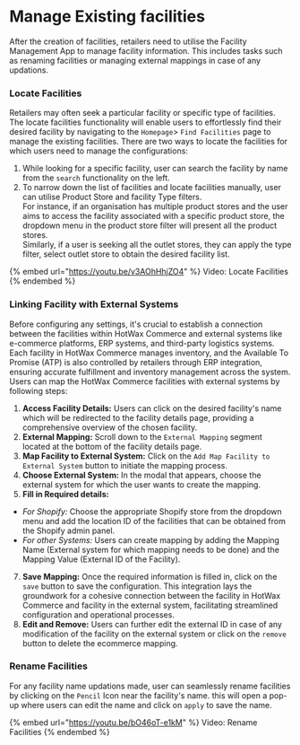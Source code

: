 # Manage Existing facilities

After the creation of facilities, retailers need to utilise the Facility Management App to manage facility information. This includes tasks such as renaming facilities or managing external mappings in case of any updations.

### Locate Facilities

Retailers may often seek a particular facility or specific type of facilities. The locate facilities functionality will enable users to effortlessly find their desired facility by navigating to the `Homepage`> `Find Facilities` page to manage the existing facilities. There are two ways to locate the facilities for which users need to manage the configurations:

1. While looking for a specific facility, user can search the facility by name from the `search` functionality on the left.
2. To narrow down the list of facilities and locate facilities manually, user can utilise Product Store and facility Type filters.\
   For instance, if an organisation has multiple product stores and the user aims to access the facility associated with a specific product store, the dropdown menu in the product store filter will present all the product stores.\
   Similarly, if a user is seeking all the outlet stores, they can apply the type filter, select outlet store to obtain the desired facility list.

{% embed url="https://youtu.be/v3AOhHhjZO4" %}
Video: Locate Facilities
{% endembed %}

### Linking Facility with External Systems

Before configuring any settings, it's crucial to establish a connection between the facilities within HotWax Commerce and external systems like e-commerce platforms, ERP systems, and third-party logistics systems. Each facility in HotWax Commerce manages inventory, and the Available To Promise (ATP) is also controlled by retailers through ERP integration, ensuring accurate fulfillment and inventory management across the system. Users can map the HotWax Commerce facilities with external systems by following steps:

1. **Access Facility Details:** Users can click on the desired facility's name which will be redirected to the facility details page, providing a comprehensive overview of the chosen facility.
2. **External Mapping:** Scroll down to the `External Mapping` segment located at the bottom of the facility details page.
3. **Map Facility to External System:** Click on the `Add Map Facility to External System` button to initiate the mapping process.
4. **Choose External System:** In the modal that appears, choose the external system for which the user wants to create the mapping.
5. **Fill in Required details:**

* _For Shopify:_ Choose the appropriate Shopify store from the dropdown menu and add the location ID of the facilities that can be obtained from the Shopify admin panel.
* _For other Systems:_ Users can create mapping by adding the Mapping Name (External system for which mapping needs to be done) and the Mapping Value (External ID of the Facility).

7. **Save Mapping:** Once the required information is filled in, click on the `save` button to save the configuration. This integration lays the groundwork for a cohesive connection between the facility in HotWax Commerce and facility in the external system, facilitating streamlined configuration and operational processes.
8. **Edit and Remove:** Users can further edit the external ID in case of any modification of the facility on the external system or click on the `remove` button to delete the ecommerce mapping.

### Rename Facilities

For any facility name updations made, user can seamlessly rename facilities by clicking on the `Pencil` Icon near the facility's name. this will open a pop-up where users can edit the name and click on `apply` to save the name.

{% embed url="https://youtu.be/bO46oT-e1kM" %}
Video: Rename Facilities
{% endembed %}
